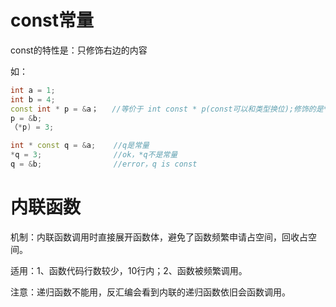# const常量

const的特性是：只修饰右边的内容

如：
```C++
int a = 1;
int b = 4;
const int * p = &a；   //等价于 int const * p(const可以和类型换位);修饰的是*p，*p是常量，不能给*p赋值
p = &b;
（*p) = 3;

int * const q = &a;    //q是常量
*q = 3;                //ok，*q不是常量
q = &b;                //error，q is const
```

# 内联函数

机制：内联函数调用时直接展开函数体，避免了函数频繁申请占空间，回收占空间。

适用：1、函数代码行数较少，10行内；2、函数被频繁调用。

注意：递归函数不能用，反汇编会看到内联的递归函数依旧会函数调用。
